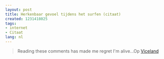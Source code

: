 ```yaml
---
layout: post
title: Herkenbaar gevoel tijdens het surfen (citaat)
created: 1231418025
tags:
- internet
- Citaat
lang: nl
---
```

> Reading these comments has made me regret I'm alive...Op [Viceland](http://www.viceland.com/germany/dd.php?id=340)

